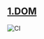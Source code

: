[1.DOM](https://elinaulli.github.io/1.DOM/) 
---
![CI](https://github.com/elinaulli/1.DOM/actions/workflows/web.yml/badge.svg)




